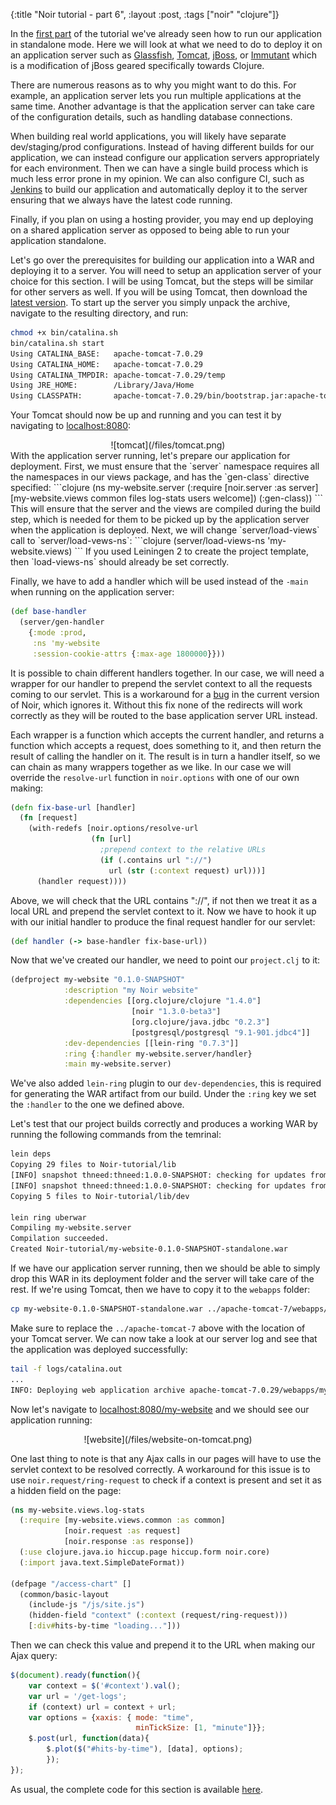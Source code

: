 {:title "Noir tutorial - part 6",
 :layout :post,
 :tags ["noir" "clojure"]}

In the [first part](https://www.yogthos.net/blog/22) of the tutorial we've already seen how to run our application in standalone mode.  Here we will look at what we need to do to deploy it on an application server such as [Glassfish](http://glassfish.java.net/), [Tomcat](http://tomcat.apache.org/), [jBoss](http://www.jboss.org/), or [Immutant](http://immutant.org/) which is a modification of jBoss geared specifically towards Clojure.

There are numerous reasons as to why you might want to do this. For example, an application server lets you run multiple applications at the same time. Another advantage is that the application server can take care of the configuration details, such as handling database connections. 

When building real world applications, you will likely have separate dev/staging/prod configurations. Instead of having different builds for our application, we can instead configure our application servers appropriately for each environment. Then we can have a single build process which is much less error prone in my opinion. We can also configure CI, such as [Jenkins](http://jenkins-ci.org/) to build our application and automatically deploy it to the server ensuring that we always have the latest code running.

Finally, if you plan on using a hosting provider, you may end up deploying on a shared application server as opposed to being able to run your application standalone. 

Let's go over the prerequisites for building our application into a WAR and deploying it to a server. You will need to setup an application server of your choice for this section. I will be using Tomcat, but the steps will be similar for other servers as well. If you will be using Tomcat, then download the [latest version](http://apache.mirror.nexicom.net/tomcat/tomcat-7/v7.0.29/bin/apache-tomcat-7.0.29.zip). To start up the server you simply unpack the archive, navigate to the resulting directory, and run:
```bash
chmod +x bin/catalina.sh
bin/catalina.sh start
Using CATALINA_BASE:   apache-tomcat-7.0.29
Using CATALINA_HOME:   apache-tomcat-7.0.29
Using CATALINA_TMPDIR: apache-tomcat-7.0.29/temp
Using JRE_HOME:        /Library/Java/Home
Using CLASSPATH:       apache-tomcat-7.0.29/bin/bootstrap.jar:apache-tomcat-7.0.29/bin/tomcat-juli.jar
```
Your Tomcat should now be up and running and you can test it by navigating to [localhost:8080](http://localhost:8080):
<center>![tomcat](/files/tomcat.png)</center>
With the application server running, let's prepare our application for deployment. First, we must ensure that the `server` namespace requires all the namespaces in our views package, and has the `gen-class` directive specified:
```clojure
(ns my-website.server
  (:require [noir.server :as server]
            [my-website.views 
             common
             files
             log-stats
             users
             welcome])     
  (:gen-class))
```
This will ensure that the server and the views are compiled during the build step, which is needed for them to be picked up by the application server when the application is deployed. Next, we will change `server/load-views` call to `server/load-vews-ns`:
```clojure
(server/load-views-ns 'my-website.views)
```
If you used Leiningen 2 to create the project template, then `load-views-ns` should already be set correctly.

Finally, we have to add a handler which will be used instead of the `-main` when running on the application server:
```clojure
(def base-handler 
  (server/gen-handler 
    {:mode :prod, 
     :ns 'my-website 
     :session-cookie-attrs {:max-age 1800000}}))
```
It is possible to chain different handlers together. In our case, we will need a wrapper for our handler to prepend the servlet context to all the requests coming to our servlet. This is a workaround for a [bug](https://github.com/noir-clojure/noir/issues/120) in the current version of Noir, which ignores it. Without this fix none of the redirects will work correctly as they will be routed to the base application server URL instead.

Each wrapper is a function which accepts the current handler, and returns a function which accepts a request, does something to it, and then return the result of calling  the handler on it. The result is in turn a handler itself, so we can chain as many wrappers together as we like. In our case we will override the `resolve-url` function in `noir.options` with one of our own making:
```clojure
(defn fix-base-url [handler]
  (fn [request]    
    (with-redefs [noir.options/resolve-url 
                  (fn [url]                    
                    ;prepend context to the relative URLs
                    (if (.contains url "://") 
                      url (str (:context request) url)))]
      (handler request))))
```
Above, we will check that the URL contains "://", if not then we treat it as a local URL and prepend the servlet context to it. Now we have to hook it up with our initial handler to produce the final request handler for our servlet:
```clojure
(def handler (-> base-handler fix-base-url))
```
Now that we've created our handler, we need to point our `project.clj` to it:
```clojure
(defproject my-website "0.1.0-SNAPSHOT"
            :description "my Noir website"
            :dependencies [[org.clojure/clojure "1.4.0"]
                           [noir "1.3.0-beta3"]
                           [org.clojure/java.jdbc "0.2.3"]
                           [postgresql/postgresql "9.1-901.jdbc4"]]
            :dev-dependencies [[lein-ring "0.7.3"]]
            :ring {:handler my-website.server/handler}
            :main my-website.server)
```
We've also added `lein-ring` plugin to our `dev-dependencies`, this is required for generating the WAR artifact from our build. Under the `:ring` key we set the `:handler` to the one we defined above.

Let's test that our project builds correctly and produces a working WAR by running the following commands from the temrinal:
```bash
lein deps
Copying 29 files to Noir-tutorial/lib
[INFO] snapshot thneed:thneed:1.0.0-SNAPSHOT: checking for updates from clojars
[INFO] snapshot thneed:thneed:1.0.0-SNAPSHOT: checking for updates from central
Copying 5 files to Noir-tutorial/lib/dev

lein ring uberwar
Compiling my-website.server
Compilation succeeded.
Created Noir-tutorial/my-website-0.1.0-SNAPSHOT-standalone.war
```
If we have our application server running, then we should be able to simply drop this WAR in its deployment folder and the server will take care of the rest. If we're using Tomcat, then we have to copy it to the `webapps` folder:
```bash
cp my-website-0.1.0-SNAPSHOT-standalone.war ../apache-tomcat-7/webapps/my-website.war
```
Make sure to replace the `../apache-tomcat-7` above with the location of your Tomcat server. We can now take a look at our server log and see that the application was deployed successfully:
```bash
tail -f logs/catalina.out
...
INFO: Deploying web application archive apache-tomcat-7.0.29/webapps/my-website.war
```
Now let's navigate to [localhost:8080/my-website](http://localhost:8080/my-website) and we should see our application running:
<center>![website](/files/website-on-tomcat.png)</center>

One last thing to note is that any Ajax calls in our pages will have to use the servlet context to be resolved correctly. A workaround for this issue is to use `noir.request/ring-request` to check if a context is present and set it as a hidden field on the page:
```clojure
(ns my-website.views.log-stats
  (:require [my-website.views.common :as common]
            [noir.request :as request]
            [noir.response :as response])
  (:use clojure.java.io hiccup.page hiccup.form noir.core)
  (:import java.text.SimpleDateFormat))

(defpage "/access-chart" []
  (common/basic-layout
    (include-js "/js/site.js")
    (hidden-field "context" (:context (request/ring-request)))
    [:div#hits-by-time "loading..."]))
```
Then we can check this value and prepend it to the URL when making our Ajax query:
```javascript
$(document).ready(function(){	
    var context = $('#context').val();
    var url = '/get-logs';
    if (context) url = context + url;
    var options = {xaxis: { mode: "time", 
                            minTickSize: [1, "minute"]}};
	$.post(url, function(data){
	    $.plot($("#hits-by-time"), [data], options);
	    });		
});
```

As usual, the complete code for this section is available [here](https://github.com/yogthos/Noir-tutorial/tree/e5964216fd009239d1494c7cfcb7888f4f6b374d).
